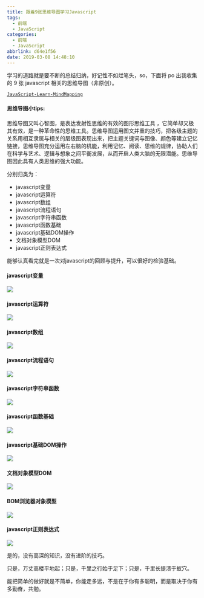 ```yaml
---
title: 跟着9张思维导图学习Javascript
tags:
  - 前端
  - JavaScript
categories:
  - 前端
  - JavaScript
abbrlink: d64e1f56
date: 2019-03-08 14:48:10
---
```


学习的道路就是要不断的总结归纳，好记性不如烂笔头，so，下面将 po 出我收集的 9 张 javascript 相关的思维导图（非原创）。

[`JavaScript-Learn-MindMapping`](https://github.com/zhangmiaocc/JavaScript-Learn-MindMapping)

#### 思维导图小tips:

思维导图又叫心智图，是表达发射性思维的有效的图形思维工具 ，它简单却又极其有效，是一种革命性的思维工具。思维导图运用图文并重的技巧，把各级主题的关系用相互隶属与相关的层级图表现出来，把主题关键词与图像、颜色等建立记忆链接，思维导图充分运用左右脑的机能，利用记忆、阅读、思维的规律，协助人们在科学与艺术、逻辑与想象之间平衡发展，从而开启人类大脑的无限潜能。思维导图因此具有人类思维的强大功能。

分别归类为：

- javascript变量
- javascript运算符
- javascript数组
- javascript流程语句
- javascript字符串函数
- javascript函数基础
- javascript基础DOM操作
- 文档对象模型DOM
- javascript正则表达式

能够认真看完就是一次对javascript的回顾与提升，可以很好的检验基础。

<!--more-->

#### javascript变量
![](https://raw.githubusercontent.com/zhangmiaocc/blogImageResource/master/img/20190428181313.png)

#### javascript运算符
![](https://raw.githubusercontent.com/zhangmiaocc/blogImageResource/master/img/20190428181748.png)

#### javascript数组
![](https://raw.githubusercontent.com/zhangmiaocc/blogImageResource/master/img/20190428181823.png)

#### javascript流程语句
![](https://raw.githubusercontent.com/zhangmiaocc/blogImageResource/master/img/20190428181357.png)

#### javascript字符串函数
![](https://raw.githubusercontent.com/zhangmiaocc/blogImageResource/master/img/20190428182456.png)

#### javascript函数基础
![](https://raw.githubusercontent.com/zhangmiaocc/blogImageResource/master/img/20190428182200.png)

#### javascript基础DOM操作
![](https://raw.githubusercontent.com/zhangmiaocc/blogImageResource/master/img/20190428182120.png)

#### 文档对象模型DOM
![](https://raw.githubusercontent.com/zhangmiaocc/blogImageResource/master/img/20190428181932.png)

#### BOM浏览器对象模型
![](https://raw.githubusercontent.com/zhangmiaocc/blogImageResource/master/img/20190428181851.png)

#### javascript正则表达式
![](https://raw.githubusercontent.com/zhangmiaocc/blogImageResource/master/img/%E6%AD%A3%E5%88%99%E8%A1%A8%E8%BE%BE%E5%BC%8F.gif)

是的，没有高深的知识，没有进阶的技巧。

只是，万丈高楼平地起；只是，千里之行始于足下；只是，千里长提溃于蚁穴。

能把简单的做好就是不简单，你能走多远，不是在于你有多聪明，而是取决于你有多勤奋，共勉。
